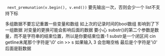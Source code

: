 ` next_premunation(v.begin(), v.end())`
要先输出一次，否则会少一个
list不支持下标

多组数据不要忘记重置一些变量和数组 如上次的记录时间的bool数组 影响到了下一组数据
对变量的更换可能会影响后面的数据 要小心
substr()的第二个参数是数量，而不是字符串的结束位置，所以是你要结束位置-1
substr是一个闭区间
cin getline未尾那个字符是'\0'
cin >> s 如果输入    3   会忽略空格 最后是个字符是'\0' 后面是脏数据